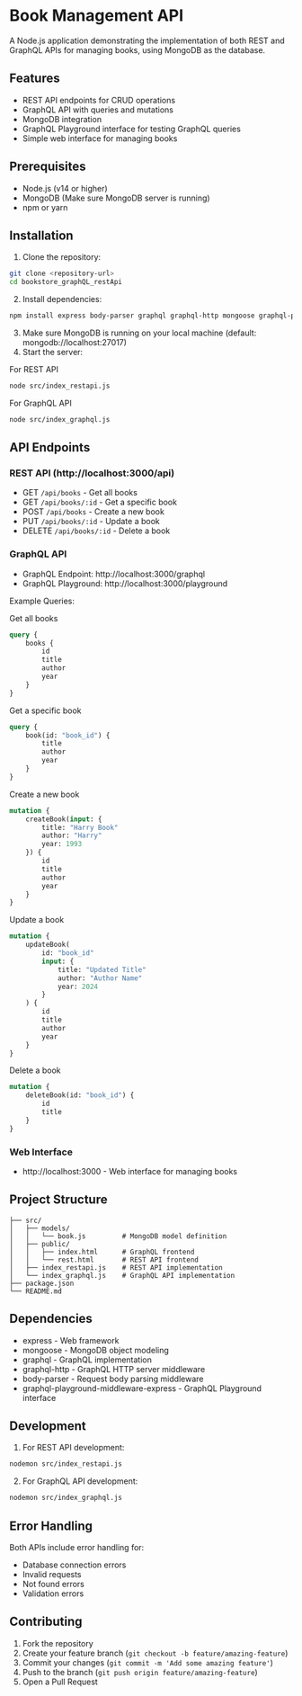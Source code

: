 # Book Management API

A Node.js application demonstrating the implementation of both REST and GraphQL APIs for managing books, using MongoDB as the database.

## Features

- REST API endpoints for CRUD operations
- GraphQL API with queries and mutations
- MongoDB integration
- GraphQL Playground interface for testing GraphQL queries
- Simple web interface for managing books

## Prerequisites

- Node.js (v14 or higher)
- MongoDB (Make sure MongoDB server is running)
- npm or yarn

## Installation

1. Clone the repository:
```sh
git clone <repository-url>
cd bookstore_graphQL_restApi
```
2. Install dependencies:
```sh
npm install express body-parser graphql graphql-http mongoose graphql-playground-middleware-express
```
3. Make sure MongoDB is running on your local machine (default: mongodb://localhost:27017)
4. Start the server:

For REST API
```sh
node src/index_restapi.js
```
For GraphQL API
```sh
node src/index_graphql.js
```
## API Endpoints

### REST API (http://localhost:3000/api)

- GET `/api/books` - Get all books
- GET `/api/books/:id` - Get a specific book
- POST `/api/books` - Create a new book
- PUT `/api/books/:id` - Update a book
- DELETE `/api/books/:id` - Delete a book

### GraphQL API

- GraphQL Endpoint: http://localhost:3000/graphql
- GraphQL Playground: http://localhost:3000/playground

Example Queries:

Get all books
```graphql
query {
    books {
        id
        title
        author
        year
    }
}
```
Get a specific book
```graphql
query {
    book(id: "book_id") {
        title
        author
        year
    }
}
```
Create a new book
```graphql
mutation {
    createBook(input: {
        title: "Harry Book"
        author: "Harry"
        year: 1993
    }) {
        id
        title
        author
        year
    }
}
```
Update a book
```graphql
mutation {
    updateBook(
        id: "book_id"
        input: {
            title: "Updated Title"
            author: "Author Name"
            year: 2024
        }
    ) {
        id
        title
        author
        year
    }
}
```
Delete a book
```graphql
mutation {
    deleteBook(id: "book_id") {
        id
        title
    }
}
```
### Web Interface
- http://localhost:3000 - Web interface for managing books

## Project Structure

```
├── src/
│   ├── models/
│   │   └── book.js         # MongoDB model definition
│   ├── public/
│   │   ├── index.html      # GraphQL frontend
│   │   └── rest.html       # REST API frontend
│   ├── index_restapi.js    # REST API implementation
│   └── index_graphql.js    # GraphQL API implementation
├── package.json
└── README.md
```

## Dependencies

- express - Web framework
- mongoose - MongoDB object modeling
- graphql - GraphQL implementation
- graphql-http - GraphQL HTTP server middleware
- body-parser - Request body parsing middleware
- graphql-playground-middleware-express - GraphQL Playground interface

## Development

1. For REST API development:
```bash
nodemon src/index_restapi.js
```

2. For GraphQL API development:
```bash
nodemon src/index_graphql.js
```

## Error Handling

Both APIs include error handling for:
- Database connection errors
- Invalid requests
- Not found errors
- Validation errors

## Contributing

1. Fork the repository
2. Create your feature branch (`git checkout -b feature/amazing-feature`)
3. Commit your changes (`git commit -m 'Add some amazing feature'`)
4. Push to the branch (`git push origin feature/amazing-feature`)
5. Open a Pull Request
